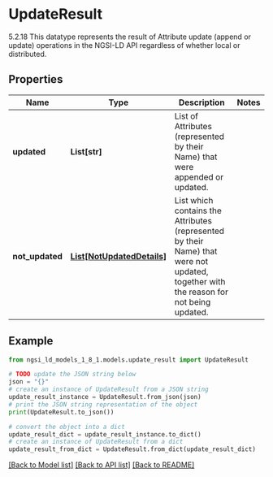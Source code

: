 # UpdateResult

5.2.18 This datatype represents the result of Attribute update (append or update) operations in the NGSI-LD API regardless of whether local or distributed. 

## Properties

Name | Type | Description | Notes
------------ | ------------- | ------------- | -------------
**updated** | **List[str]** | List of Attributes (represented by their Name) that were appended or updated.  | 
**not_updated** | [**List[NotUpdatedDetails]**](NotUpdatedDetails.md) | List which contains the Attributes (represented by their Name) that were not updated, together with the reason for not being updated.  | 

## Example

```python
from ngsi_ld_models_1_8_1.models.update_result import UpdateResult

# TODO update the JSON string below
json = "{}"
# create an instance of UpdateResult from a JSON string
update_result_instance = UpdateResult.from_json(json)
# print the JSON string representation of the object
print(UpdateResult.to_json())

# convert the object into a dict
update_result_dict = update_result_instance.to_dict()
# create an instance of UpdateResult from a dict
update_result_from_dict = UpdateResult.from_dict(update_result_dict)
```
[[Back to Model list]](../README.md#documentation-for-models) [[Back to API list]](../README.md#documentation-for-api-endpoints) [[Back to README]](../README.md)


